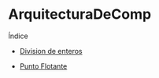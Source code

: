 # ArquitecturaDeComp

Índice

* [Division de enteros ](https://github.com/MaycolZx/ArquitecturaDeComp/blob/main/divisonEnteros.cpp)

* [Punto Flotante](https://github.com/MaycolZx/ArquitecturaDeComp/blob/main/puntoFlotante.cpp)


